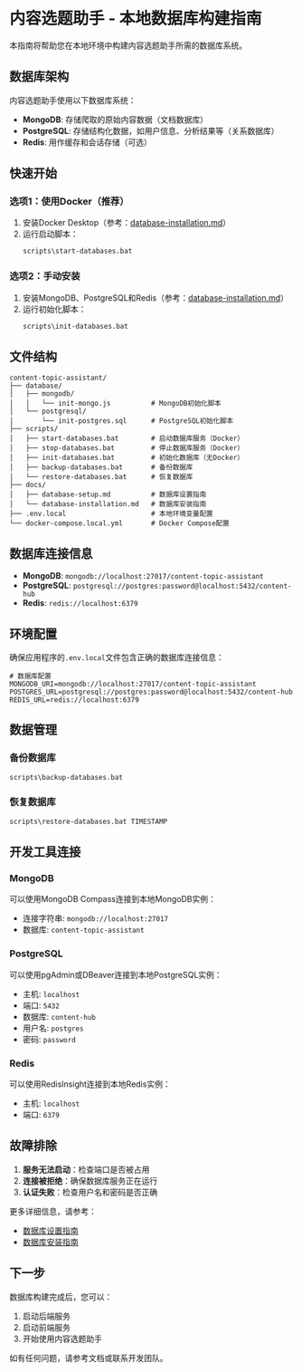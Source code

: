 # 内容选题助手 - 本地数据库构建指南

本指南将帮助您在本地环境中构建内容选题助手所需的数据库系统。

## 数据库架构

内容选题助手使用以下数据库系统：

- **MongoDB**: 存储爬取的原始内容数据（文档数据库）
- **PostgreSQL**: 存储结构化数据，如用户信息、分析结果等（关系数据库）
- **Redis**: 用作缓存和会话存储（可选）

## 快速开始

### 选项1：使用Docker（推荐）

1. 安装Docker Desktop（参考：[database-installation.md](docs/database-installation.md)）
2. 运行启动脚本：
   ```bash
   scripts\start-databases.bat
   ```

### 选项2：手动安装

1. 安装MongoDB、PostgreSQL和Redis（参考：[database-installation.md](docs/database-installation.md)）
2. 运行初始化脚本：
   ```bash
   scripts\init-databases.bat
   ```

## 文件结构

```
content-topic-assistant/
├── database/
│   ├── mongodb/
│   │   └── init-mongo.js          # MongoDB初始化脚本
│   └── postgresql/
│       └── init-postgres.sql      # PostgreSQL初始化脚本
├── scripts/
│   ├── start-databases.bat        # 启动数据库服务（Docker）
│   ├── stop-databases.bat         # 停止数据库服务（Docker）
│   ├── init-databases.bat         # 初始化数据库（无Docker）
│   ├── backup-databases.bat       # 备份数据库
│   └── restore-databases.bat      # 恢复数据库
├── docs/
│   ├── database-setup.md          # 数据库设置指南
│   └── database-installation.md   # 数据库安装指南
├── .env.local                     # 本地环境变量配置
└── docker-compose.local.yml       # Docker Compose配置
```

## 数据库连接信息

- **MongoDB**: `mongodb://localhost:27017/content-topic-assistant`
- **PostgreSQL**: `postgresql://postgres:password@localhost:5432/content-hub`
- **Redis**: `redis://localhost:6379`

## 环境配置

确保应用程序的`.env.local`文件包含正确的数据库连接信息：

```
# 数据库配置
MONGODB_URI=mongodb://localhost:27017/content-topic-assistant
POSTGRES_URL=postgresql://postgres:password@localhost:5432/content-hub
REDIS_URL=redis://localhost:6379
```

## 数据管理

### 备份数据库

```bash
scripts\backup-databases.bat
```

### 恢复数据库

```bash
scripts\restore-databases.bat TIMESTAMP
```

## 开发工具连接

### MongoDB

可以使用MongoDB Compass连接到本地MongoDB实例：
- 连接字符串: `mongodb://localhost:27017`
- 数据库: `content-topic-assistant`

### PostgreSQL

可以使用pgAdmin或DBeaver连接到本地PostgreSQL实例：
- 主机: `localhost`
- 端口: `5432`
- 数据库: `content-hub`
- 用户名: `postgres`
- 密码: `password`

### Redis

可以使用RedisInsight连接到本地Redis实例：
- 主机: `localhost`
- 端口: `6379`

## 故障排除

1. **服务无法启动**：检查端口是否被占用
2. **连接被拒绝**：确保数据库服务正在运行
3. **认证失败**：检查用户名和密码是否正确

更多详细信息，请参考：
- [数据库设置指南](docs/database-setup.md)
- [数据库安装指南](docs/database-installation.md)

## 下一步

数据库构建完成后，您可以：

1. 启动后端服务
2. 启动前端服务
3. 开始使用内容选题助手

如有任何问题，请参考文档或联系开发团队。